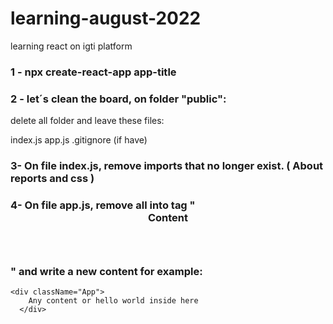 # learning-august-2022
learning react on igti platform


### 1 - npx create-react-app app-title
### 2 - let´s clean the board, on folder "public":
   delete all folder and leave these files:

index.js
app.js
.gitignore (if have) 

### 3- On file index.js, remove imports that no longer exist. ( About reports and css )

### 4- On file app.js, remove all into tag "<header>Content</header>" and write a new content for example: 
  ```
  <div className="App">
      Any content or hello world inside here
    </div>
  ```
